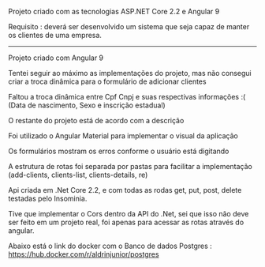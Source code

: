 

Projeto criado com as tecnologias ASP.NET Core 2.2 e Angular 9

Requisito : deverá ser desenvolvido um sistema que seja capaz de manter os clientes de uma empresa.

-------
Projeto criado com Angular 9

Tentei seguir ao máximo as implementações do projeto, mas não consegui criar a troca dinâmica para o formulário de adicionar clientes

Faltou a troca dinâmica entre Cpf Cnpj e suas respectivas informações  :( 
(Data de nascimento, Sexo e inscrição estadual)

O restante do projeto está de acordo com a descrição

Foi utilizado o Angular Material para implementar o visual da aplicação

Os formulários mostram os erros conforme o usuário está digitando 

A estrutura de rotas foi separada por pastas para facilitar a implementação (add-clients, clients-list, clients-details, re)

Api criada em .Net Core 2.2, e com todas as rodas get, put, post, delete testadas pelo Insominia.

Tive que implementar o Cors dentro da API do .Net, sei que isso não deve ser feito em um projeto real, foi apenas para acessar as rotas através do angular.

Abaixo está o link do docker com o Banco de dados Postgres :  https://hub.docker.com/r/aldrinjunior/postgres

